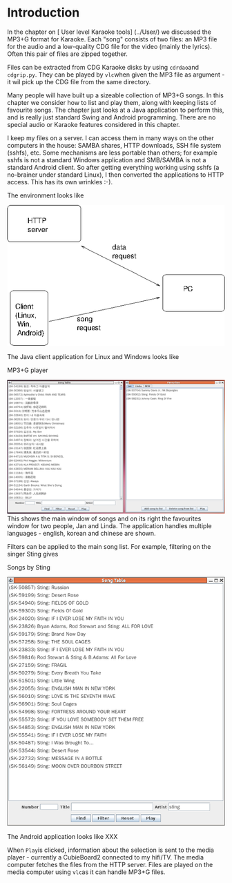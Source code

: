 #  Introduction 

In the chapter on
 [ User level Karaoke tools] (../User/)
we discussed the MP3+G format for Karaoke.
      Each "song" consists of two files: an MP3 file for the audio
      and a low-quality CDG file for the video (mainly the lyrics).
      Often this pair of files are zipped together.

Files can be extracted from CDG Karaoke disks by using
 `cdrdao`and
 `cdgrip.py`.
      They can be played by
 `vlc`when given the
      MP3 file as argument - it wil pick up the CDG file from
      the same directory.

Many people will have built up a sizeable collection of
      MP3+G songs. In this chapter we consider how to list and play
      them, along with keeping lists of favourite songs.
      The chapter just looks at a Java application to perform
      this, and is really just standard Swing and Android programming.
      There are no special audio or Karaoke features
      considered in this chapter.

I keep my files on a server. I can access them in many ways on 
      the other computers in the house: SAMBA shares, HTTP downloads,
      SSH file system (sshfs), etc. Some mechanisms are less portable than
      others; for example sshfs is not a standard Windows application
      and SMB/SAMBA is not a standard Android client. So after getting
      everything working using sshfs (a no-brainer under standard Linux),
      I then converted the applications to HTTP access.
      This has its own wrinkles :-).

The environment looks like

![alt text](env.png)

The Java client application for Linux and Windows looks like

MP3+G player

![alt text](karaoke.png)
This shows the main window of songs and on its right
      the favourites window for two people, Jan and Linda.
      The application handles multiple languages - english,
      korean and chinese are shown.

Filters can be applied to the main song list. For example,
      filtering on the singer Sting gives

Songs by Sting

![alt text](sting.png)


The Android application looks like
      XXX

When
 `Play`is clicked, information about the selection
      is sent to the media player - currently a CubieBoard2 connected
      to my hifi/TV. The media computer fetches the files from
      the HTTP server.
      Files are played on the media computer using
 `vlc`as it can 
      handle MP3+G files.

